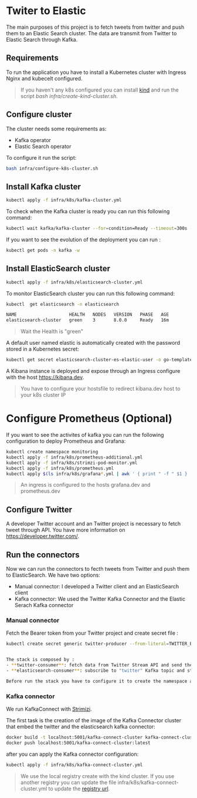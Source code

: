 # Twiter to Elastic   

The main purposes of this project is to fetch tweets from twitter and push them to an Elastic Search cluster. The data are transmit from Twitter to Elastic Search through Kafka.

## Requirements

To run the application you have to install a Kubernetes cluster with Ingress Nginx and kubecelt configured.

> If you haven't any k8s configured you can install [kind](https://kind.sigs.k8s.io/) and run the script *bash infra/create-kind-cluster.sh*.

## Configure cluster

The cluster needs some requirements as:
- Kafka operator
- Elastic Search operator

To configure it run the script:
```bash
bash infra/configure-k8s-cluster.sh
```

## Install Kafka cluster

```bash
kubectl apply -f infra/k8s/kafka-cluster.yml
```

To check when the Kafka cluster is ready you can run this following command:
```bash
kubectl wait kafka/kafka-cluster --for=condition=Ready --timeout=300s -n kafka
```

If you want to see the evolution of the deployment you can run :
```bash
kubectl get pods -n kafka -w 
```
## Install ElasticSearch cluster

```bash
kubectl apply -f infra/k8s/elasticsearch-cluster.yml
```

To monitor ElasticSearch cluster you can run this following command:
```bash
kubectl  get elasticsearch -n elasticsearch
```

```bash
NAME                    HEALTH   NODES   VERSION   PHASE   AGE
elasticsearch-cluster   green    3       8.0.0     Ready   16m
```
> Wait the Health is "green"

A default user named elastic is automatically created with the password stored in a Kubernetes secret:

```bash
kubectl get secret elasticsearch-cluster-es-elastic-user -o go-template='{{.data.elastic | base64decode}}' -n elasticsearch;echo
```

A Kibana instance is deployed and expose through an Ingress configure with the host https://kibana.dev.

>You have to configure your hostsfile to redirect kibana.dev host to your k8s cluster IP

# Configure Prometheus (Optional)

If you want to see the activites of kafka you can run the following configuration to deploy Prometheus and Grafana:

```bash
kubectl create namespace monitoring
kubectl apply -f infra/k8s/prometheus-additional.yml
kubectl apply -f infra/k8s/strimzi-pod-monitor.yml
kubectl apply -f infra/k8s/prometheus.yml
kubectl apply $(ls infra/k8s/grafana*.yml | awk ' { print " -f " $1 } ')
```

> An ingress is configured to the hosts grafana.dev and prometheus.dev

## Configure Twitter

A developer Twitter account and an Twitter project is necessary to fetch tweet through API. You have more information on https://developer.twitter.com/.

## Run the connectors

Now we can run the connectors to fecth tweets from Twitter and push them to ElasticSearch. We have two options:
- Manual connector: I developed a Twitter client and an ElasticSearch client
- Kafka connector: We used the Twitter Kafka Connector and the Elastic Serach Kafka connector

### Manual connector

Fetch the Bearer token from your Twitter project and create secret file :

```bash
kubectl create secret generic twitter-producer --from-literal=TWITTER_BEARER=<your Bearer token> --dry-run=client -oyaml > infra/k8s/twitter-producer-secret.yml


The stack is composed by :
- **twitter-consumer**: fetch data from Twitter Stream API and send them to "twitter" Kafka topic
- **elasticsearch-consumer**: subscribe to "twitter" Kafka topic and store tweets to "tiwtter" Elasticsearch index.

Before run the stack you have to configure it to create the namespace and configure secret required to connect to Kafka and Elasticsearch clusters.
```

### Kafka connector

We run KafkaConnect with [Strimizi](https://strimzi.io/docs/operators/latest/configuring.html#assembly-kafka-connect-str).

The first task is the creation of the image of the Kafka Connector cluster that embed the twitter and the elasticsearch kafka connector:

```bash
docker build -t localhost:5001/kafka-connect-cluster kafka-connect-cluster
docker push localhost:5001/kafka-connect-cluster:latest
```

after you can apply the Kafka connector configuration:
```bash
kubectl apply -f infra/k8s/kafka-connect-cluster.yml
```

> We use the local registry create with the kind cluster. If you use another registry you can update the file infra/k8s/kafka-connect-cluster.yml to update the [registry url](https://strimzi.io/docs/operators/latest/configuring.html#con-common-configuration-images-reference).
